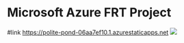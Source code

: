 # Microsoft Azure FRT Project
#link https://polite-pond-06aa7ef10.1.azurestaticapps.net
![](Frtimage\Screenshot2022-07-22194930.png)
